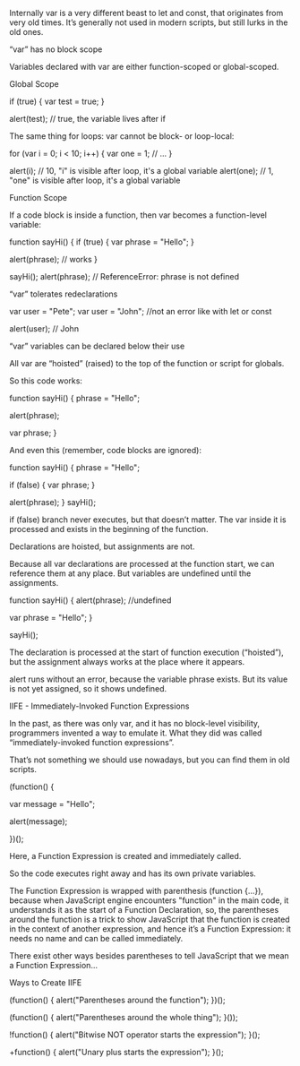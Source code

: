 Internally var is a very different beast to let and const, that originates from very old times. It’s generally not used in modern scripts, but still lurks in the old ones.
 
“var” has no block scope

Variables declared with var are either function-scoped or global-scoped. 

Global Scope

if (true) {
  var test = true;
}
 
alert(test); // true, the variable lives after if

The same thing for loops: var cannot be block- or loop-local:
 
for (var i = 0; i < 10; i++) {
  var one = 1;
  // ...
}
 
alert(i);   // 10, "i" is visible after loop, it's a global variable
alert(one); // 1, "one" is visible after loop, it's a global variable

Function Scope

If a code block is inside a function, then var becomes a function-level variable:
 
function sayHi() {
  if (true) {
    var phrase = "Hello";
  }
 
  alert(phrase); // works
}
 
sayHi();
alert(phrase); // ReferenceError: phrase is not defined
 

“var” tolerates redeclarations

var user = "Pete";
var user = "John";  //not an error like with let or const
 
alert(user); // John


“var” variables can be declared below their use

All var are “hoisted” (raised) to the top of the function or script for globals.

So this code works:
 
function sayHi() {
  phrase = "Hello";
 
  alert(phrase);
 
  var phrase;
}

And even this (remember, code blocks are ignored):
 
function sayHi() {
  phrase = "Hello";
 
  if (false) {
    var phrase;
  }
 
  alert(phrase);
}
sayHi();

 
if (false) branch never executes, but that doesn’t matter. 
The var inside it is processed and exists in the beginning of the function.
 
Declarations are hoisted, but assignments are not.

Because all var declarations are processed at the function start, we can reference them at any place. But variables are undefined until the assignments.

function sayHi() {
  alert(phrase); //undefined
 
  var phrase = "Hello";
}
 
sayHi();

The declaration is processed at the start of function execution (“hoisted”), but the assignment always works at the place where it appears. 

alert runs without an error, because the variable phrase exists. But its value is not yet assigned, so it shows undefined.
 
IIFE - Immediately-Invoked Function Expressions

In the past, as there was only var, and it has no block-level visibility, programmers invented a way to emulate it. What they did was called “immediately-invoked function expressions”.
 
That’s not something we should use nowadays, but you can find them in old scripts.
 
(function() {
 
  var message = "Hello";
 
  alert(message);
 
})();

Here, a Function Expression is created and immediately called. 

So the code executes right away and has its own private variables.
 
The Function Expression is wrapped with parenthesis (function {...}), because when JavaScript engine encounters "function" in the main code, it understands it as the start of a Function Declaration, so, the parentheses around the function is a trick to show JavaScript that the function is created in the context of another expression, and hence it’s a Function Expression: it needs no name and can be called immediately.
 
There exist other ways besides parentheses to tell JavaScript that we mean a Function Expression...
 
Ways to Create IIFE
 
(function() {
  alert("Parentheses around the function");
})();
 
(function() {
  alert("Parentheses around the whole thing");
}());
 
!function() {
  alert("Bitwise NOT operator starts the expression");
}();
 
+function() {
  alert("Unary plus starts the expression");
}();
